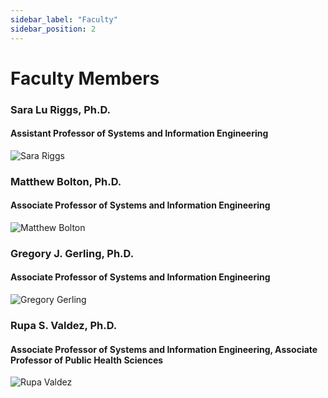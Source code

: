```yaml
---
sidebar_label: "Faculty"
sidebar_position: 2
---
```


# Faculty Members

### Sara Lu Riggs, Ph.D.

#### Assistant Professor of Systems and Information Engineering

![Sara Riggs](https://engineering.virginia.edu/sites/default/files/styles/faculty_headshot/public/sara-lu-riggs.jpg?itok=7FAouO4k)

### Matthew Bolton, Ph.D.

#### Associate Professor of Systems and Information Engineering

![Matthew Bolton](https://engineering.virginia.edu/sites/default/files/styles/faculty_headshot/public/matthew%20bolton.jpeg?itok=etc-zq9i)

### Gregory J. Gerling, Ph.D.

#### Associate Professor of Systems and Information Engineering

![Gregory Gerling](https://engineering.virginia.edu/sites/default/files/styles/faculty_headshot/public/SEAS_29Sep2021_ByTomDaly-98.jpg?itok=lldioFnF)

### Rupa S. Valdez, Ph.D.

#### Associate Professor of Systems and Information Engineering, Associate Professor of Public Health Sciences

![Rupa Valdez](https://engineering.virginia.edu/sites/default/files/styles/faculty_headshot/public/Rupa.png?itok=VRk2F6q3)
